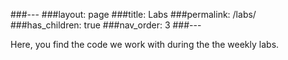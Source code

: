 ###---
###layout: page
###title: Labs
###permalink: /labs/
###has_children: true
###nav_order: 3
###---

Here, you find the code we work with during the the weekly labs.
